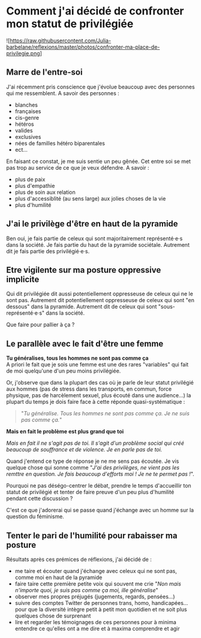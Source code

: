 # Comment j'ai décidé de confronter mon statut de privilégiée
![https://raw.githubusercontent.com/Julia-barbelane/reflexions/master/photos/confronter-ma-place-de-privilegie.png]

## Marre de l'entre-soi
J'ai récemment pris conscience que j'évolue beaucoup avec des personnes qui me ressemblent. A savoir des personnes :
- blanches
- françaises
- cis-genre
- hétéros
- valides
- exclusives
- nées de familles hétéro biparentales
- ect...

En faisant ce constat, je me suis sentie un peu gênée. Cet entre soi se met pas trop au service de ce que je veux défendre. A savoir : 
- plus de paix
- plus d'empathie
- plus de soin aux relation
- plus d'accessiblité (au sens large) aux jolies choses de la vie 
- plus d'humilité

## J'ai le privilège d'être en haut de la pyramide
Ben oui, je fais partie de celeux qui sont majoritairement représenté·e·s dans la société. Je fais partie du haut de la pyramide sociétale. Autrement dit je fais partie des privilégié·e·s. 

## Etre vigilente sur ma posture oppressive implicite
Qui dit privilégiée dit aussi potentiellement oppresseuse de celeux qui ne le sont pas. Autrement dit potentiellement oppresseuse de celeux qui sont "en dessous" dans la pyramide. Autrement dit de celeux qui sont "sous-représenté·e·s" dans la société. 

Que faire pour pallier à ça ? 

## Le parallèle avec le fait d'être une femme

**Tu généralises, tous les hommes ne sont pas comme ça**  
A priori le fait que je sois une femme est une des rares "variables" qui fait de moi quelqu'une d'un peu moins privilégiée. 

Or, j'observe que dans la plupart des cas où je parle de leur statut privilégié aux hommes (pas de stress dans les transports, en commun, force physique, pas de harcèlement sexuel, plus écouté dans une audience...) la plupart du temps je dois faire face à cette réponde quasi-systématique : 

> "*Tu généralise. Tous les hommes ne sont pas comme ça. Je ne suis pas comme ça.*"

**Mais en fait le problème est plus grand que toi**  

*Mais en fait il ne s'agit pas de toi. Il s'agit d'un problème social qui créé beaucoup de souffrance et de violence. Je en parle pas de toi.*

Quand j'entend ce type de réponse je ne me sens pas écoutée. Je vis quelque chose qui sonne comme "*J'ai des privilèges, ne vient pas les remttre en question. Je fais beaucoup d'efforts moi ! Je ne te permet pas !*".

Pourquoi ne pas déségo-centrer le débat, prendre le temps d'accueillir ton statut de privilégié et tenter de faire preuve d'un peu plus d'humilité pendant cette discussion ? 

C'est ce que j'adorerai qui se passe quand j'échange avec un homme sur la question du féminisme. 

## Tenter le pari de l'humilité pour rabaisser ma posture

Résultats après ces prémices de réflexions, j'ai décidé de :
- me taire et écouter quand j'échange avec celeux qui ne sont pas, comme moi en haut de la pyramide
- faire taire cette première petite voix qui souvent me crie "*Non mais n'importe quoi, je suis pas comme ça moi, ille généralise*" 
- observer mes propres préjugés (jugements, regards, pensées...)
- suivre des comptes Twitter de personnes trans, homo, handicapées... pour que la diversité intègre petit à petit mon quotidien et ne soit plus quelques chose de surprenant
- lire et regarder les témoignages de ces personnes pour à minima entendre ce qu'elles ont a me dire et à maxima comprendre et agir





